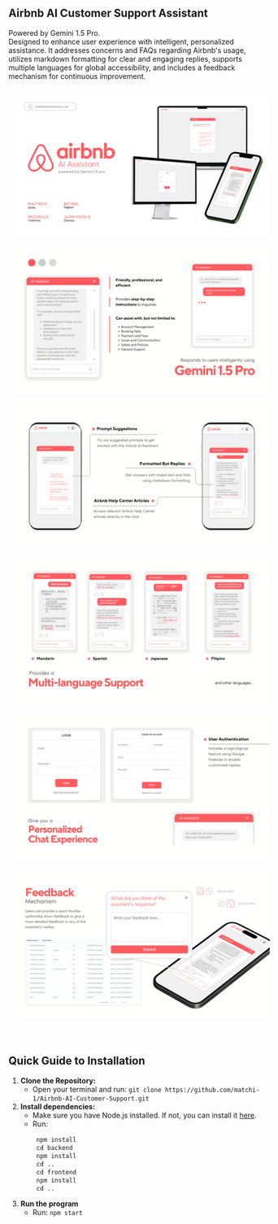 ## Airbnb AI Customer Support Assistant

Powered by Gemini 1.5 Pro.
<br>
Designed to enhance user experience with intelligent, personalized assistance.
It addresses concerns and FAQs regarding Airbnb's usage, utilizes markdown formatting for clear and engaging replies,
supports multiple languages for global accessibility, and includes a feedback mechanism for continuous improvement.

<div style="text-align: center;">
  <img src="assets/1.png" alt="Image 1" style="margin: 10px;">
  <img src="assets/2.png" alt="Image 2" style="margin: 10px;">
  <img src="assets/3.png" alt="Image 3" style="margin: 10px;">
  <img src="assets/4.png" alt="Image 4" style="margin: 10px;">
  <img src="assets/5.png" alt="Image 5" style="margin: 10px;">
  <img src="assets/6.png" alt="Image 6" style="margin: 10px;">
</div>

<br>
<br>

## Quick Guide to Installation

1. **Clone the Repository:**
   - Open your terminal and run: `git clone https://github.com/matchi-1/Airbnb-AI-Customer-Support.git`
2. **Install dependencies:**
   - Make sure you have Node.js installed. If not, you can install it [here](https://nodejs.org/en).
   - Run:
     ```
      npm install
      cd backend
      npm install
      cd ..
      cd frontend
      npm install
      cd ..
      ```
3. **Run the program**
   - Run: `npm start`
